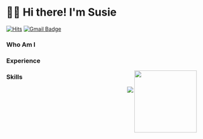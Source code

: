 # 🙋‍♀️ Hi there! I'm Susie

[![Hits](https://hits.seeyoufarm.com/api/count/incr/badge.svg?url=https%3A%2F%2Fgithub.com%2Fsusie-choi%2Fhit-counter&count_bg=%23F2916D&title_bg=%230D0D0D&icon=github.svg&icon_color=%23FFFFFF&title=Hits+&edge_flat=true)](https://hits.seeyoufarm.com)
[![Gmail Badge](https://img.shields.io/badge/Gmail-D14836?style=flat&logo=Gmail&logoColor=white)](mailto:haesoo9410@gmail.com) 


### Who Am I

### Experience

<img align='right' src="https://github-readme-stats.vercel.app/api?username=susie-choi" height="165">  

### Skills

<img align='right' src="http://mazassumnida.wtf/api/v2/generate_badge?boj=waudy">

